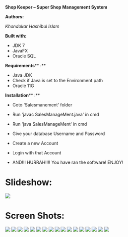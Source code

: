 

**Shop Keeper – Super Shop Management System**

**Authors:**

_Khondokar Hashibul Islam_



**Built with:**

- JDK 7
- JavaFX
- Oracle SQL

**Requirements**** :**

- Java JDK
- Check if Java is set to the Environment path
- Oracle 11G

**Installation**** :**

- Goto &#39;Salesmanement&#39; folder

- Run &#39;javac SalesManageMent.java&#39; in cmd
- Run &#39;java SalesManageMent&#39; in cmd
- Give your database Username and Password
- Create a new Account
- Login with that Account
- AND!!! HURRAH!!!! You have ran the software! ENJOY!

#

# Slideshow:
![](Screenshots/slideshow.gif)

#

# Screen Shots:

![](Screenshots/1HomePage.png)
![](Screenshots/3Registration.png)
![](Screenshots/4StoreStock.png)
![](Screenshots/5StoreSupplier.png)
![](Screenshots/6StoreSupllierNew.png)
![](Screenshots/7StoreSupllier.png)
![](Screenshots/8StoreSupllierNew.png)
![](Screenshots/9StoreSupllier.png)
![](Screenshots/10StoreBrandNew.png)
![](Screenshots/11StoreBrand.png)
![](Screenshots/12StoreCatNew.png)
![](Screenshots/13StoreCat.png)
![](Screenshots/14StoreUnit.png)
![](Screenshots/15StoreUnit.png)
![](Screenshots/16StoreRMANew.png)
![](Screenshots/17StoreProductNew.png)
![](Screenshots/18StoreProduct.png)
